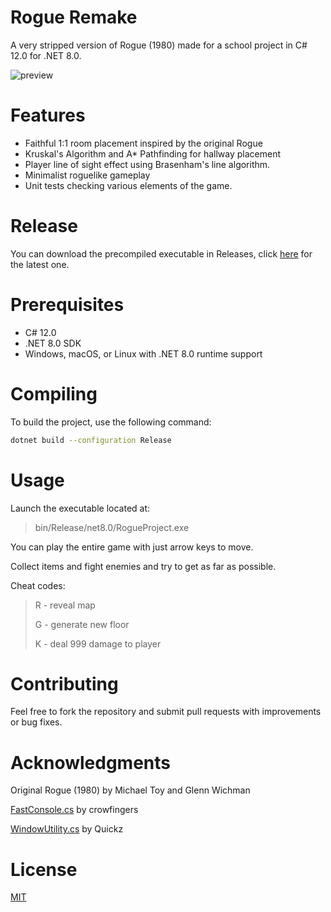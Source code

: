 # Rogue Remake
A very stripped version of Rogue (1980) made for a school project in C# 12.0 for .NET 8.0.

![preview](https://github.com/user-attachments/assets/f6a5b7c8-e9ba-4647-ae4d-6c16589b6f63)

# Features
- Faithful 1:1 room placement inspired by the original Rogue
- Kruskal's Algorithm and A* Pathfinding for hallway placement
- Player line of sight effect using Brasenham's line algorithm.
- Minimalist roguelike gameplay
- Unit tests checking various elements of the game.

# Release
You can download the precompiled executable in Releases, click [here](https://github.com/qer24/rogue-simple-remake/releases/latest) for the latest one. 

# Prerequisites

- C# 12.0
- .NET 8.0 SDK
- Windows, macOS, or Linux with .NET 8.0 runtime support

# Compiling
To build the project, use the following command:
```bash
dotnet build --configuration Release
```

# Usage
Launch the executable located at:

> bin/Release/net8.0/RogueProject.exe

You can play the entire game with just arrow keys to move. 

Collect items and fight enemies and try to get as far as possible.

Cheat codes:

> R - reveal map
> 
> G - generate new floor
> 
> K - deal 999 damage to player

# Contributing
Feel free to fork the repository and submit pull requests with improvements or bug fixes.

# Acknowledgments
Original Rogue (1980) by Michael Toy and Glenn Wichman

[FastConsole.cs](https://github.com/crowfingers/FastConsole/blob/master/FastConsole.cs) by crowfingers

[WindowUtility.cs](https://stackoverflow.com/a/67010648) by Quickz

# License 
[MIT](LICENSE)
